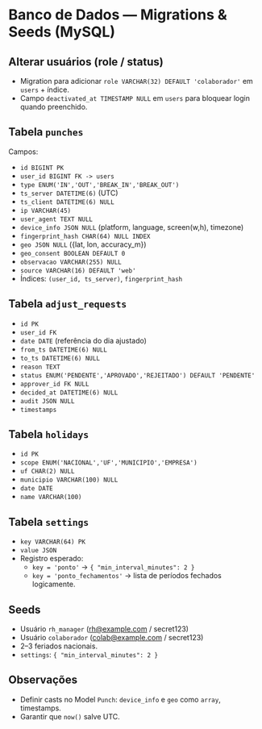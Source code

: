 # Banco de Dados — Migrations & Seeds (MySQL)

## Alterar usuários (role / status)
- Migration para adicionar `role VARCHAR(32) DEFAULT 'colaborador'` em `users` + índice.
- Campo `deactivated_at TIMESTAMP NULL` em `users` para bloquear login quando preenchido.

## Tabela `punches`
Campos:
- `id BIGINT PK`
- `user_id BIGINT FK -> users`
- `type ENUM('IN','OUT','BREAK_IN','BREAK_OUT')`
- `ts_server DATETIME(6)` (UTC)
- `ts_client DATETIME(6) NULL`
- `ip VARCHAR(45)`
- `user_agent TEXT NULL`
- `device_info JSON NULL` (platform, language, screen(w,h), timezone)
- `fingerprint_hash CHAR(64) NULL INDEX`
- `geo JSON NULL` ({lat, lon, accuracy_m})
- `geo_consent BOOLEAN DEFAULT 0`
- `observacao VARCHAR(255) NULL`
- `source VARCHAR(16) DEFAULT 'web'`
- Índices: `(user_id, ts_server)`, `fingerprint_hash`

## Tabela `adjust_requests`
- `id PK`
- `user_id FK`
- `date DATE` (referência do dia ajustado)
- `from_ts DATETIME(6) NULL`
- `to_ts DATETIME(6) NULL`
- `reason TEXT`
- `status ENUM('PENDENTE','APROVADO','REJEITADO') DEFAULT 'PENDENTE'`
- `approver_id FK NULL`
- `decided_at DATETIME(6) NULL`
- `audit JSON NULL`
- `timestamps`

## Tabela `holidays`
- `id PK`
- `scope ENUM('NACIONAL','UF','MUNICIPIO','EMPRESA')`
- `uf CHAR(2) NULL`
- `municipio VARCHAR(100) NULL`
- `date DATE`
- `name VARCHAR(100)`

## Tabela `settings`
- `key VARCHAR(64) PK`
- `value JSON`
- Registro esperado:
  - `key = 'ponto'` → `{ "min_interval_minutes": 2 }`
  - `key = 'ponto_fechamentos'` → lista de períodos fechados logicamente.

## Seeds
- Usuário `rh_manager` (rh@example.com / secret123)
- Usuário `colaborador` (colab@example.com / secret123)
- 2–3 feriados nacionais.
- `settings`: `{ "min_interval_minutes": 2 }`

## Observações
- Definir casts no Model `Punch`: `device_info` e `geo` como `array`, timestamps.
- Garantir que `now()` salve UTC.
